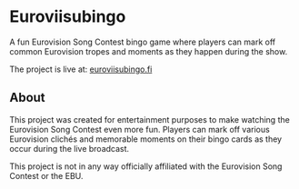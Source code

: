 # Euroviisubingo

A fun Eurovision Song Contest bingo game where players can mark off common Eurovision tropes and moments as they happen during the show.

The project is live at: [euroviisubingo.fi](https://euroviisubingo.fi)

## About

This project was created for entertainment purposes to make watching the Eurovision Song Contest even more fun. Players can mark off various Eurovision clichés and memorable moments on their bingo cards as they occur during the live broadcast.

This project is not in any way officially affiliated with the Eurovision Song Contest or the EBU.